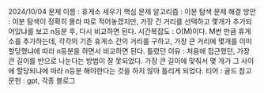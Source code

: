 2024/10/04
문제 이름 : 휴게소 세우기
핵심 문제 알고리즘 : 이분 탐색
문제 해결 방안 : 이분 탐색이 정확히 몰라 따로 적어놓겠지만, 가장 긴 거리를 선택하고 몇개가 추가되어있냐를 보고 n등분 후, 다시 비교하면 된다.
시간복잡도 : O(M)이다. M번 만큼 휴게소를 추가하는데, 각각의 기존 휴게소 간의 거리를 구하고, 가장 큰 거리에 몇개를 이미 할당했냐에 따라 n등분을 하면서 비교하면 된다.
틀렸던 이유 : 처음에 접근했던, 가장 큰 길이를 반으로 나눈다는 방법이 잘 못되었다. 가장 큰 길이에 맞춰서 몇 개가 그 사이에 할당되냐에 따라 n등분 해야한다는 것을 하지 않아 틀리게 되었다.
티어 : 골드
참고문헌 : gpt, 각종 블로그